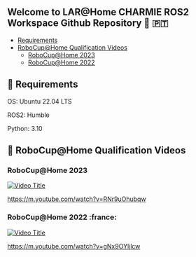 ## Welcome to LAR@Home CHARMIE ROS2 Workspace Github Repository  :mechanical_arm: :portugal:

* [Requirements](#rocket-requirements)
* [RoboCup@Home Qualification Videos](#robocuphome-qualification-videos)
  * [RoboCup@Home 2023](#robocuphome-2023)
  * [RoboCup@Home 2022](#robocuphome-2022-france)

## :rocket: Requirements

OS: Ubuntu 22.04 LTS

ROS2: Humble

Python: 3.10

## :robot: RoboCup@Home Qualification Videos

### RoboCup@Home 2023

[![Video Title](https://img.youtube.com/vi/RNr9uOhubqw/0.jpg)](https://www.youtube.com/watch?v=RNr9uOhubqw)

https://m.youtube.com/watch?v=RNr9uOhubqw

### RoboCup@Home 2022 :france:

[![Video Title](https://img.youtube.com/vi/gNx9OYljlcw/0.jpg)](https://www.youtube.com/watch?v=gNx9OYljlcw)

https://m.youtube.com/watch?v=gNx9OYljlcw
